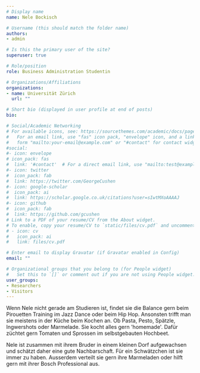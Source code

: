 ```yaml
---
# Display name
name: Nele Bockisch

# Username (this should match the folder name)
authors:
- admin

# Is this the primary user of the site?
superuser: true

# Role/position
role: Business Administration Studentin

# Organizations/Affiliations
organizations:
- name: Universität Zürich
  url: ""

# Short bio (displayed in user profile at end of posts)
bio: 

# Social/Academic Networking
# For available icons, see: https://sourcethemes.com/academic/docs/page-builder/#icons
#   For an email link, use "fas" icon pack, "envelope" icon, and a link in the
#   form "mailto:your-email@example.com" or "#contact" for contact widget.
#social:
#- icon: envelope
# icon_pack: fas
#  link: '#contact'  # For a direct email link, use "mailto:test@example.org".
#- icon: twitter
#  icon_pack: fab
#  link: https://twitter.com/GeorgeCushen
#- icon: google-scholar
#  icon_pack: ai
#  link: https://scholar.google.co.uk/citations?user=sIwtMXoAAAAJ
#- icon: github
#  icon_pack: fab
#  link: https://github.com/gcushen
# Link to a PDF of your resume/CV from the About widget.
# To enable, copy your resume/CV to `static/files/cv.pdf` and uncomment the lines below.
# - icon: cv
#   icon_pack: ai
#   link: files/cv.pdf

# Enter email to display Gravatar (if Gravatar enabled in Config)
email: ""

# Organizational groups that you belong to (for People widget)
#   Set this to `[]` or comment out if you are not using People widget.
user_groups:
- Researchers
- Visitors
---
```


Wenn Nele nicht gerade am Studieren ist, findet sie die Balance gern beim Pirouetten Training im Jazz Dance oder beim Hip Hop. Ansonsten trifft man sie meistens in der Küche beim Kochen an. Ob Pasta, Pesto, Spätzle, Ingwershots oder Marmelade. Sie kocht alles gern 'homemade'. Dafür züchtet gern Tomaten und Sprossen im selbstgebauten Hochbeet.

Nele ist zusammen mit ihrem Bruder in einem kleinen Dorf aufgewachsen und schätzt daher eine gute Nachbarschaft. Für ein Schwätzchen ist sie immer zu haben. Ausserdem verteilt sie gern ihre Marmeladen oder hilft gern mit ihrer Bosch Professional aus. 

